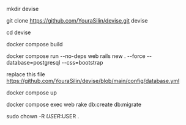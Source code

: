 mkdir devise

git clone https://github.com/YouraSilin/devise.git devise

cd devise

docker compose build

docker compose run --no-deps web rails new . --force --database=postgresql --css=bootstrap

replace this file https://github.com/YouraSilin/devise/blob/main/config/database.yml
  
docker compose up

docker compose exec web rake db:create db:migrate

sudo chown -R $USER:$USER .
